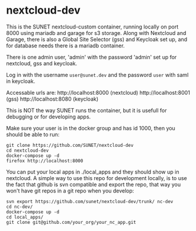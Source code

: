 # nextcloud-dev

This is the SUNET nextcloud-custom container, running locally on port 8000 using
mariadb and garage for s3 storage. Along with Nextcloud and Garage, there is also
a Global Site Selector (gss) and Keycloak set up, and for database needs there is
a mariadb container.

There is one admin user, 'admin' with the password 'admin' set up for nextcloud,
gss and keycloak.

Log in with the username `user@sunet.dev` and the password `user` with saml in
keycloak.

Accessable urls are:
    http://localhost:8000 (nextcloud)
    http://localhost:8001 (gss)
    http://localhost:8080 (keycloak)

This is NOT the way SUNET runs the container, but it is usefull for debugging
or for developing apps.

Make sure your user is in the docker group and has id 1000, then you should be
able to run:

    git clone https://github.com/SUNET/nextcloud-dev
    cd nextcloud-dev
    docker-compose up -d
    firefox http://localhost:8000

You can put your local apps in ./local_apps and they should show up in nextcloud.
A simple way to use this repo for development locally, is to use the fact that
github is svn compatible and export the repo, that way you won't have git repos
in a git repo when you develop:

    svn export https://github.com/sunet/nextcloud-dev/trunk/ nc-dev
    cd nc-dev/
    docker-compose up -d
    cd local_apps/
    git clone git@github.com/your_org/your_nc_app.git
